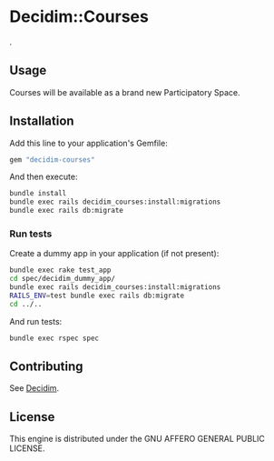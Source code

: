# Decidim::Courses

.

## Usage

Courses will be available as a brand new Participatory
Space.

## Installation

Add this line to your application's Gemfile:

```ruby
gem "decidim-courses"
```

And then execute:

```bash
bundle install
bundle exec rails decidim_courses:install:migrations
bundle exec rails db:migrate
```

### Run tests

Create a dummy app in your application (if not present):

```bash
bundle exec rake test_app
cd spec/decidim_dummy_app/
bundle exec rails decidim_courses:install:migrations
RAILS_ENV=test bundle exec rails db:migrate
cd ../..
```

And run tests:

```bash
bundle exec rspec spec
```

## Contributing

See [Decidim](https://github.com/decidim/decidim).

## License

This engine is distributed under the GNU AFFERO GENERAL PUBLIC LICENSE.
